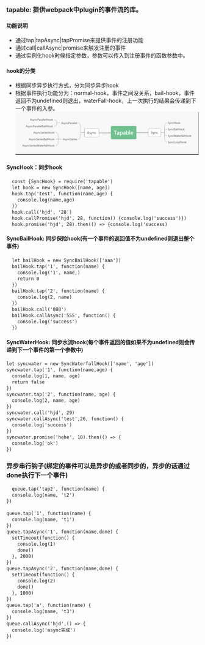 ### tapable: 提供webpack中plugin的事件流的库。
#### 功能说明
* 通过tap|tapAsync|tapPromise来提供事件的注册功能
* 通过call|callAsync|promise来触发注册的事件
* 通过实例化hook时候指定参数，参数可以传入到注册事件的函数参数中。
#### hook的分类
* 根据同步异步执行方式，分为同步异步hook
* 根据事件执行功能分为：normal-hook，事件之间没关系，bail-hook，事件返回不为undefined则退出，waterFall-hook，上一次执行的结果会传递到下一个事件的入参。
![An image](./hook.png)
#### SyncHook：同步hook
```
  const {SyncHook} = require('tapable')
  let hook = new SyncHook([name, age])
  hook.tap('test', function(name,age) {
    console.log(name,age)
  })
  hook.call('hjd', '28')
  hook.callPromise('hjd', 28, function() {console.log('success')})
  hook.promise('hjd', 28).then(() => {console.log('success)
```
#### SyncBailHook: 同步保险hook(有一个事件的返回值不为undefined则退出整个事件)
```
  let bailHook = new SyncBailHook(['aaa'])
  bailHook.tap('1', function(name) {
    console.log('1', name,)
    return 0
  })
  bailHook.tap('2', function(name) {
    console.log(2, name)
  })
  bailHook.call('888')
  bailHook.callAsync('555', function() {
    console.log('success')
  })
```
#### SyncWaterHook: 同步水流hook(每个事件返回的值如果不为undefined则会传递到下一个事件的第一个参数中)
```
let syncwater = new SyncWaterfallHook(['name', 'age'])
syncwater.tap('1', function(name,age) {
  console.log(1, name, age)
  return false
})
syncwater.tap('2', function(name, age) {
  console.log(2, name, age)
})
syncwater.call('hjd', 29)
syncwater.callAsync('test',26, function() {
  console.log('success')
})
syncwater.promise('hehe', 10).then(() => {
  console.log('ok')
})
```
### 异步串行钩子(绑定的事件可以是异步的或者同步的，异步的话通过done执行下一个事件)
```
  queue.tap('tap2', function(name) {
  console.log(name, 't2')
})

queue.tap('1', function(name) {
  console.log(name, 't1')
})
queue.tapAsync('1', function(name,done) {
  setTimeout(function() {
    console.log(1)
    done()
  }, 2000)
})
queue.tapAsync('2', function(name,done) {
  setTimeout(function() {
    console.log(2)
    done()
  }, 1000)
})
queue.tap('a', function(name) {
  console.log(name, 't3')
})
queue.callAsync('hjd',() => {
  console.log('async完成')
})
```
